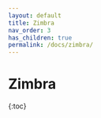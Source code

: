 ```yaml
---
layout: default
title: Zimbra
nav_order: 3
has_children: true
permalink: /docs/zimbra/
---
```


# Zimbra

{:toc}
